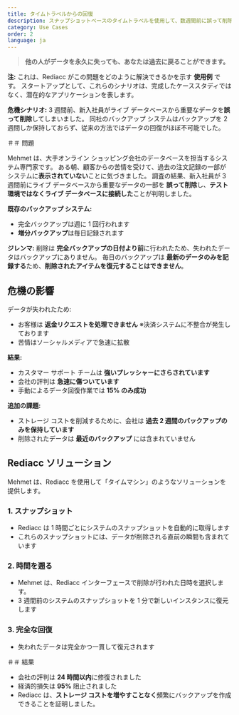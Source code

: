 ```yaml
---
title: タイムトラベルからの回復
description: スナップショットベースのタイムトラベルを使用して、数週間前に誤って削除したデータを復元します。
category: Use Cases
order: 2
language: ja
---
```


> **他の人がデータを永久に失っても、あなたは過去に戻ることができます。**

**注:** これは、Rediacc がこの問題をどのように解決できるかを示す **使用例** です。 スタートアップとして、これらのシナリオは、完成したケーススタディではなく、潜在的なアプリケーションを表します。

**危機シナリオ:** 3 週間前、新入社員がライブ データベースから重要なデータを**誤って削除**してしまいました。 同社のバックアップ システムはバックアップを 2 週間しか保持しておらず、従来の方法ではデータの回復がほぼ不可能でした。

＃＃ 問題

Mehmet は、大手オンライン ショッピング会社のデータベースを担当するシステム専門家です。 ある朝、顧客からの苦情を受けて、過去の注文記​​録の一部がシステムに**表示されていない**ことに気づきました。 調査の結果、新入社員が 3 週間前にライブ データベースから重要なデータの一部を **誤って削除**し、**テスト環境ではなくライブ データベースに接続した**ことが判明しました。

**既存のバックアップ システム:**
 * 完全バックアップは週に 1 回行われます
 * **増分バックアップ**は毎日記録されます

**ジレンマ:** 削除は **完全バックアップの日付より前**に行われたため、失われたデータはバックアップにありません。 毎日のバックアップは **最新のデータのみを記録する**ため、**削除されたアイテムを復元することはできません**。

## 危機の影響

データが失われたため:
 * お客様は **返金リクエストを処理できません**
 ※決済システムに不整合が発生しております
 * 苦情はソーシャルメディアで急速に拡散

**結果:**
 * カスタマー サポート チームは **強いプレッシャーにさらされています**
 * 会社の評判は **急速に傷ついています**
 * 手動によるデータ回復作業では **15% のみ成功**

**追加の課題:**
 * ストレージ コストを削減するために、会社は **過去 2 週間のバックアップのみを保持しています**
 * 削除されたデータは **最近のバックアップ** には含まれていません

## Rediacc ソリューション

Mehmet は、Rediacc を使用して「タイムマシン」のようなソリューションを提供します。

### 1. **スナップショット**
 * Rediacc は 1 時間ごとにシステムのスナップショットを自動的に取得します
 * これらのスナップショットには、データが削除される直前の瞬間も含まれています

### 2. **時間を遡る**
 * Mehmet は、Rediacc インターフェースで削除が行われた日時を選択します。 
* 3 週間前のシステムのスナップショットを 1 分で新しいインスタンスに復元します

### 3. **完全な回復**
 * 失われたデータは完全かつ一貫して復元されます

＃＃ 結果

* 会社の評判は **24 時間以内**に修復されました
 * 経済的損失は **95%** 阻止されました
 * Rediacc は、**ストレージ コストを増やすことなく**頻繁にバックアップを作成できることを証明しました。